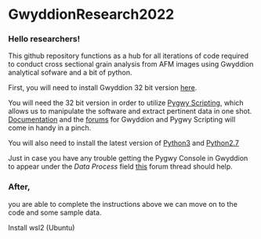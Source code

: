# GwyddionResearch2022

### Hello researchers! 
This github repository functions as a hub for all iterations of code required to conduct cross sectional grain analysis from AFM images using Gwyddion analytical sofware and a bit of python.

First, you will need to install Gwyddion 32 bit version [here](https://sourceforge.net/projects/gwyddion/files/gwyddion/2.62/Gwyddion-2.62.win32.exe/download).

You will need the 32 bit version in order to utilize [Pygwy Scripting](http://gwyddion.net/documentation/user-guide-en/pygwy.html), which allows us to manipulate the software and extract pertinent data in one shot.
[Documentation](http://gwyddion.net/documentation/head/pygwy/) and the [forums](https://sourceforge.net/p/gwyddion/discussion/) for Gwyddion and Pygwy Scripting will come in handy in a pinch.

You will also need to install the latest version of [Python3](https://www.python.org/downloads/) and [Python2.7](https://www.python.org/downloads/release/python-2718/)

Just in case you have any trouble getting the Pygwy Console in Gwyddion to appear under the *Data Process* field [this](https://sourceforge.net/p/gwyddion/discussion/pygwy/thread/75317bfd11/) forum thread should help.

### After,
you are able to complete the instructions above we can move on to the code and some sample data.

Install wsl2 (Ubuntu)
